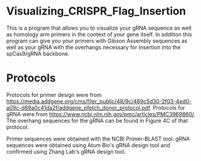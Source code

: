 # Visualizing_CRISPR_Flag_Insertion
This is a program that allows you to visualize your gRNA sequence as well as homology arm primers in the context of your gene itself. In addition this program can give you your primers with Gibson Assembly sequences as well as your gRNA with the overhangs necessary for insertion into the spCas9/gRNA backbone. 

# Protocols 
Protocols for primer design were from https://media.addgene.org/cms/filer_public/48/9c/489c5d30-2f03-4ed0-a09c-d69a0c41da2f/addgene_pfetch_donor_protocol.pdf. 
Protocols for gRNA were from https://www.ncbi.nlm.nih.gov/pmc/articles/PMC3969860/. The overhang sequences for the gRNA can be found in Figure 4C of that protocol. 

Primer sequences were obtained with the NCBI Primer-BLAST tool. gRNA sequences were obtained using Atum Bio's gRNA design tool and confirmed using Zhang Lab's gRNA design tool. 
